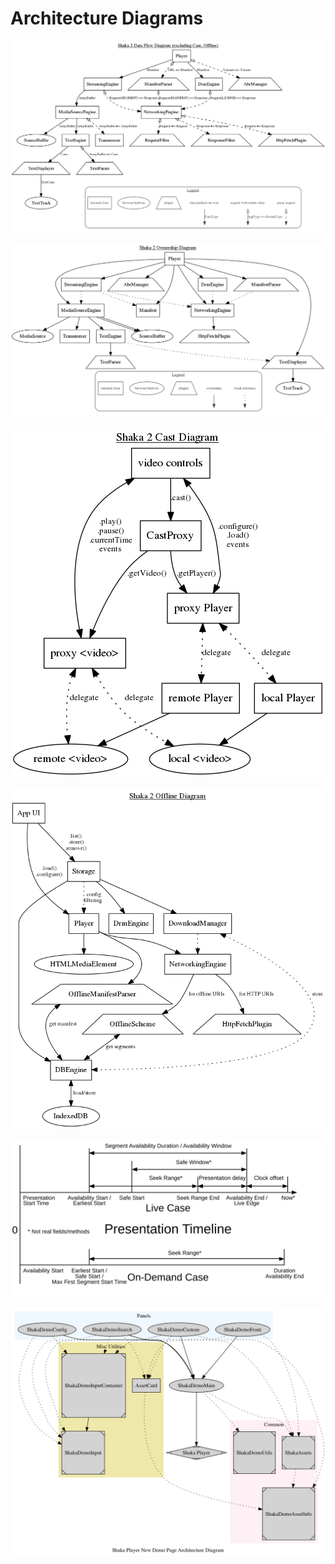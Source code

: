 # Architecture Diagrams

<img
  src="../design/current/dataflow.gv.png"
  alt="Shaka data flow diagram"
  style="max-width: 100%">

<img
  src="../design/current/ownership.gv.png"
  alt="Shaka ownership diagram"
  style="max-width: 100%">

<img
  src="../design/current/cast.gv.png"
  alt="Shaka cast diagram"
  style="max-width: 100%;">

<img
  src="../design/current/offline.gv.png"
  alt="Shaka offline diagram"
  style="max-width: 100%">

<img
  src="../design/current/timeline.svg"
  alt="PresentationTimeline diagram"
  style="max-width: 100%">

<img
  src="../design/current/newdemo.gv.png"
  alt="Demo page architecture"
  style="max-width: 100%">

